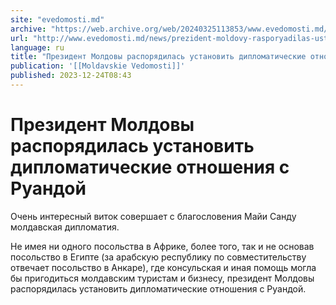 ```yaml
---
site: "evedomosti.md"
archive: "https://web.archive.org/web/20240325113853/www.evedomosti.md/news/prezident-moldovy-rasporyadilas-ustanovit-diplomaticheskie-o"
url: "http://www.evedomosti.md/news/prezident-moldovy-rasporyadilas-ustanovit-diplomaticheskie-o"
language: ru
title: "Президент Молдовы распорядилась установить дипломатические отношения с Руандой"
publication: '[[Moldavskie Vedomosti]]'
published: 2023-12-24T08:43
---
```


# Президент Молдовы распорядилась установить дипломатические отношения с Руандой

Очень интересный виток совершает с благословения Майи Санду молдавская дипломатия.

Не имея ни одного посольства в Африке, более того, так и не основав посольство в Египте (за арабскую республику по совместительству отвечает посольство в Анкаре), где консульская и иная помощь могла бы пригодиться молдавским туристам и бизнесу, президент Молдовы распорядилась установить дипломатические отношения с Руандой.